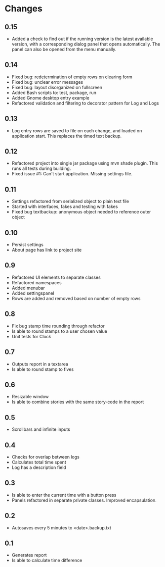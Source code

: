# Changes

## 0.15

* Added a check to find out if the running version is the latest available version, with a
corresponding dialog panel that opens automatically. The panel can also be opened from the menu
manually.

## 0.14

* Fixed bug: redetermination of empty rows on clearing form
* Fixed bug: unclear error messages
* Fixed bug: layout disorganized on fullscreen
* Added Bash scripts to: test, package, run
* Added Gnome desktop entry example
* Refactored validation and filtering to decorator pattern for Log and Logs

## 0.13

* Log entry rows are saved to file on each change, and loaded on application start. This replaces
the timed text backup.

## 0.12

* Refactored project into single jar package using mvn shade plugin. This runs all tests during
    building.
* Fixed issue #1: Can't start application. Missing settings file.

## 0.11

* Settings refactored from serialized object to plain text file
* Started with interfaces, fakes and testing with fakes
* Fixed bug textbackup: anonymous object needed to reference outer object

## 0.10

* Persist settings
* About page has link to project site

## 0.9

* Refactored UI elements to separate classes
* Refactored namespaces
* Added menubar
* Added settingspanel
* Rows are added and removed based on number of empty rows

## 0.8

* Fix bug stamp time rounding through refactor
* Is able to round stamps to a user chosen value
* Unit tests for Clock

## 0.7

* Outputs report in a textarea
* Is able to round stamp to fives

## 0.6

* Resizable window
* Is able to combine stories with the same story-code in the report

## 0.5

* Scrollbars and infinite inputs

## 0.4

* Checks for overlap between logs
* Calculates total time spent
* Log has a description field

## 0.3

* Is able to enter the current time with a button press
* Panels refactored in separate private classes. Improved encapsulation.

## 0.2

* Autosaves every 5 minutes to \<date\>.backup.txt

## 0.1

* Generates report
* Is able to calculate time difference
